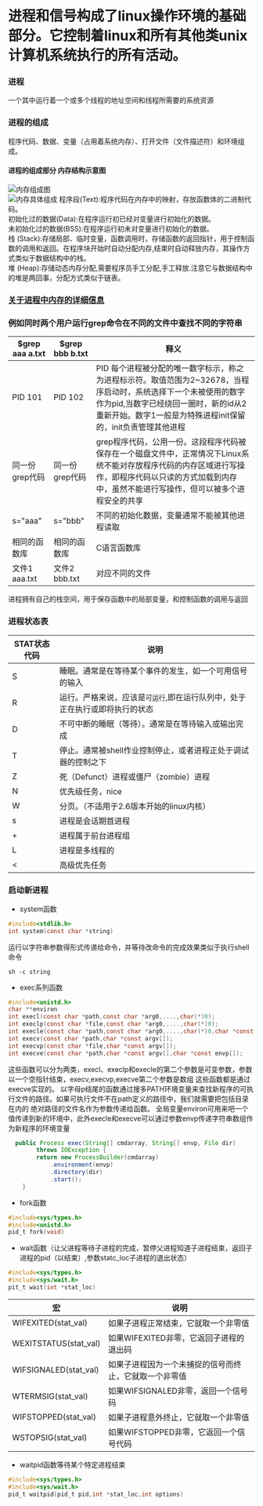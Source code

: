 进程和信号构成了linux操作环境的基础部分。它控制着linux和所有其他类unix计算机系统执行的所有活动。
=
### 进程
一个其中运行着一个或多个线程的地址空间和线程所需要的系统资源
### 进程的组成
程序代码、数据、变量（占用着系统内存）、打开文件（文件描述符）和环境组成。  
#### 进程的组成部分 内存结构示意图
![内存组成图](http://img.blog.csdn.net/20140904215636015?watermark/2/text/aHR0cDovL2Jsb2cuY3Nkbi5uZXQvemhhbmd6aGVianV0/font/5a6L5L2T/fontsize/400/fill/I0JBQkFCMA==/dissolve/70/gravity/Center "内存组成图")    
![内存具体组成](http://img.blog.csdn.net/20140904220105333?watermark/2/text/aHR0cDovL2Jsb2cuY3Nkbi5uZXQvemhhbmd6aGVianV0/font/5a6L5L2T/fontsize/400/fill/I0JBQkFCMA==/dissolve/70/gravity/Center "具体内存部分")
程序段(Text):程序代码在内存中的映射，存放函数体的二进制代码。  
初始化过的数据(Data):在程序运行初已经对变量进行初始化的数据。  
未初始化过的数据(BSS):在程序运行初未对变量进行初始化的数据。  
栈 (Stack):存储局部、临时变量，函数调用时，存储函数的返回指针，用于控制函数的调用和返回。在程序块开始时自动分配内存,结束时自动释放内存，其操作方式类似于数据结构中的栈。  
堆 (Heap):存储动态内存分配,需要程序员手工分配,手工释放.注意它与数据结构中的堆是两回事，分配方式类似于链表。  
### [关于进程中内存的详细信息](http://blog.csdn.net/yusiguyuan/article/details/45155035)  
### 例如同时两个用户运行grep命令在不同的文件中查找不同的字符串
|$grep aaa a.txt|$grep bbb b.txt|释义|
|---|---|---|
|PID 101|PID 102|PID 每个进程被分配的唯一数字标示，称之为进程标示符。取值范围为2~32678，当程序启动时，系统选择下一个未被使用的数字作为pid,当数字已经绕回一圈时，新的id从2重新开始。数字1一般是为特殊进程init保留的，init负责管理其他进程|
|同一份grep代码|同一份grep代码|grep程序代码，公用一份。这段程序代码被保存在一个磁盘文件中，正常情况下Linux系统不能对存放程序代码的内存区域进行写操作，即程序代码以只读的方式加载到内存中，虽然不能进行写操作，但可以被多个进程安全的共享|
|s="aaa"|s="bbb"|不同的初始化数据，变量通常不能被其他进程读取|
|相同的函数库|相同的函数库|C语言函数库|
|文件1 aaa.txt|文件2 bbb.txt|对应不同的文件|
进程拥有自己的栈空间，用于保存函数中的局部变量，和控制函数的调用与返回
### 进程状态表
|STAT状态代码|说明|
|---|---|
|S|睡眠。通常是在等待某个事件的发生，如一个可用信号的输入|
|R|运行。严格来说，应该是`可运行`,即在运行队列中，处于正在执行或即将执行的状态|
|D|不可中断的睡眠（等待）。通常是在等待输入或输出完成|
|T|停止。通常被shell作业控制停止，或者进程正处于调试器的控制之下|
|Z|死（Defunct）进程或僵尸（zombie）进程|
|N|优先级任务，nice|
|W|分页。（不适用于2.6版本开始的linux内核）|
|s|进程是会话期首进程|
|+|进程属于前台进程组|
|L|进程是多线程的|
|<|高级优先任务|
### 启动新进程  
* system函数
```c
#include<stdlib.h>
int system(const char *string)
```  
运行以字符串参数得形式传递给命令，并等待改命令的完成效果类似于执行shell 命令
```shell
sh -c string
```  
* exec系列函数
```c
#include<unistd.h>
char **environ
int execl(const char *path,const char *arg0,....,char(*)0);
int execlp(const char *file,const char *arg0,....,char(*)0);
int execle(const char *path,const char *arg0,....,char(*)0,char *const envp[]);
int execv(const char *path,char *const argv[]);
int execvp(const char *file,char *const argv[]);
int execve(const char *path,char *const argv[],char *const envp[]);
```  
这些函数可以分为两类，execl、execlp和execle的第二个参数是可变参数，参数以一个空指针结束，execv,execvp,execve第二个参数是数组
这些函数都是通过execve实现的。
以字母p结尾的函数通过搜多PATH环境变量来查找新程序的可执行文件的路径。如果可执行文件不在path定义的路径中，我们就需要把包括目录在内的
绝对路径的文件名作为参数传递给函数。
全局变量environ可用来吧一个值传递到新的环境中，此外execle和execve可以通过参数envp传递字符串数组作为新程序的环境变量  
```java
  public Process exec(String[] cmdarray, String[] envp, File dir)
        throws IOException {
        return new ProcessBuilder(cmdarray)
            .environment(envp)
            .directory(dir)
            .start();
    }
```
* fork函数
```c
#include<sys/types.h>
#include<unistd.h>
pid_t fork(void)
```
* wait函数（让父进程等待子进程的完成，暂停父进程知道子进程结束，返回子进程的pid（以结束）,参数statc_loc子进程的退出状态）
```c
#include<sys/types.h>
#include<sys/wait.h>
pit_t wait(int *stat_loc)
```  
|宏|说明|
|---|---|
|WIFEXITED(stat_val)|如果子进程正常结束，它就取一个非零值|
|WEXITSTATUS(stat_val)|如果WIFEXITED非零，它返回子进程的退出码|
|WIFSIGNALED(stat_val)|如果子进程因为一个未捕捉的信号而终止，它就取一个非零值|
|WTERMSIG(stat_val)|如果WIFSIGNALED非零，返回一个信号码|
|WIFSTOPPED(stat_val)|如果子进程意外终止，它就取一个非零值|
|WSTOPSIG(stat_val)|如果WIFSTOPPED非零，它返回一个信号代码|
* waitpid函数等待某个特定进程结束
```c
#include<sys/types.h>
#include<sys/wait.h>
pid_t waitpid(pid_t pid,int *stat_loc,int options)
```

